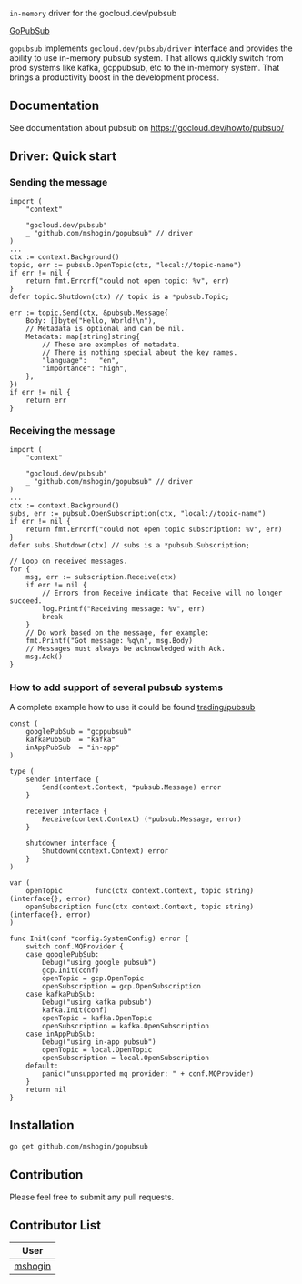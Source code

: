 `in-memory` driver for the gocloud.dev/pubsub

[GoPubSub](https://github.com/mshogin/gopubsub)

`gopubsub` implements `gocloud.dev/pubsub/driver` interface and
provides the ability to use in-memory pubsub system.
That allows quickly switch from prod systems like kafka, gcppubsub, etc to the in-memory system. That brings a productivity boost in the development process.

## Documentation

See documentation about pubsub on https://gocloud.dev/howto/pubsub/

## Driver: Quick start

### Sending the message
```golang
import (
    "context"

    "gocloud.dev/pubsub"
	_ "github.com/mshogin/gopubsub" // driver
)
...
ctx := context.Background()
topic, err := pubsub.OpenTopic(ctx, "local://topic-name")
if err != nil {
    return fmt.Errorf("could not open topic: %v", err)
}
defer topic.Shutdown(ctx) // topic is a *pubsub.Topic;

err := topic.Send(ctx, &pubsub.Message{
	Body: []byte("Hello, World!\n"),
	// Metadata is optional and can be nil.
	Metadata: map[string]string{
		// These are examples of metadata.
		// There is nothing special about the key names.
		"language":   "en",
		"importance": "high",
	},
})
if err != nil {
	return err
}
```
### Receiving the message
```golang
import (
    "context"

    "gocloud.dev/pubsub"
	_ "github.com/mshogin/gopubsub" // driver
)
...
ctx := context.Background()
subs, err := pubsub.OpenSubscription(ctx, "local://topic-name")
if err != nil {
    return fmt.Errorf("could not open topic subscription: %v", err)
}
defer subs.Shutdown(ctx) // subs is a *pubsub.Subscription;

// Loop on received messages.
for {
	msg, err := subscription.Receive(ctx)
	if err != nil {
		// Errors from Receive indicate that Receive will no longer succeed.
		log.Printf("Receiving message: %v", err)
		break
	}
	// Do work based on the message, for example:
	fmt.Printf("Got message: %q\n", msg.Body)
	// Messages must always be acknowledged with Ack.
	msg.Ack()
}
```

### How to add support of several pubsub systems
A complete example how to use it could be found [trading/pubsub](https://github.com/mshogin/trading/blob/master/pkg/pubsub/init.go)

```golang
const (
	googlePubSub = "gcppubsub"
	kafkaPubSub  = "kafka"
	inAppPubSub  = "in-app"
)

type (
	sender interface {
		Send(context.Context, *pubsub.Message) error
	}

	receiver interface {
		Receive(context.Context) (*pubsub.Message, error)
	}

	shutdowner interface {
		Shutdown(context.Context) error
	}
)

var (
	openTopic        func(ctx context.Context, topic string) (interface{}, error)
	openSubscription func(ctx context.Context, topic string) (interface{}, error)
)

func Init(conf *config.SystemConfig) error {
	switch conf.MQProvider {
	case googlePubSub:
		Debug("using google pubsub")
		gcp.Init(conf)
		openTopic = gcp.OpenTopic
		openSubscription = gcp.OpenSubscription
	case kafkaPubSub:
		Debug("using kafka pubsub")
		kafka.Init(conf)
		openTopic = kafka.OpenTopic
		openSubscription = kafka.OpenSubscription
	case inAppPubSub:
		Debug("using in-app pubsub")
		openTopic = local.OpenTopic
		openSubscription = local.OpenSubscription
	default:
		panic("unsupported mq provider: " + conf.MQProvider)
	}
	return nil
}

```

## Installation

```sh
go get github.com/mshogin/gopubsub
```

## Contribution

Please feel free to submit any pull requests.

## Contributor List


|User|
|--|
| [mshogin](https://github.com/mshogin) |
